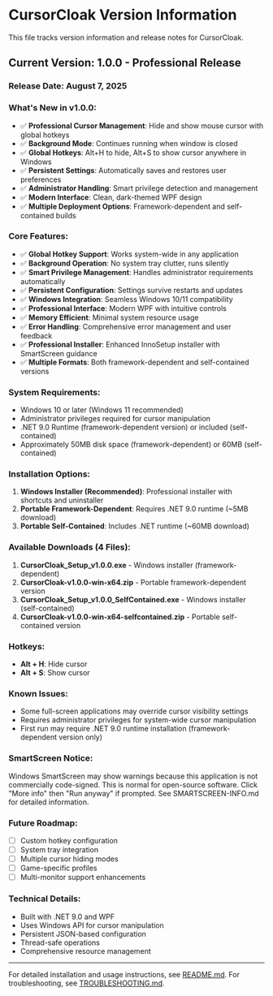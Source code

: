 # CursorCloak Version Information

This file tracks version information and release notes for CursorCloak.

## Current Version: 1.0.0 - Professional Release

### Release Date: August 7, 2025

### What's New in v1.0.0:
- ✅ **Professional Cursor Management**: Hide and show mouse cursor with global hotkeys
- ✅ **Background Mode**: Continues running when window is closed
- ✅ **Global Hotkeys**: Alt+H to hide, Alt+S to show cursor anywhere in Windows
- ✅ **Persistent Settings**: Automatically saves and restores user preferences
- ✅ **Administrator Handling**: Smart privilege detection and management
- ✅ **Modern Interface**: Clean, dark-themed WPF design
- ✅ **Multiple Deployment Options**: Framework-dependent and self-contained builds

### Core Features:
- ✅ **Global Hotkey Support**: Works system-wide in any application
- ✅ **Background Operation**: No system tray clutter, runs silently
- ✅ **Smart Privilege Management**: Handles administrator requirements automatically
- ✅ **Persistent Configuration**: Settings survive restarts and updates
- ✅ **Windows Integration**: Seamless Windows 10/11 compatibility
- ✅ **Professional Interface**: Modern WPF with intuitive controls
- ✅ **Memory Efficient**: Minimal system resource usage
- ✅ **Error Handling**: Comprehensive error management and user feedback
- ✅ **Professional Installer**: Enhanced InnoSetup installer with SmartScreen guidance
- ✅ **Multiple Formats**: Both framework-dependent and self-contained versions

### System Requirements:
- Windows 10 or later (Windows 11 recommended)
- Administrator privileges required for cursor manipulation
- .NET 9.0 Runtime (framework-dependent version) or included (self-contained)
- Approximately 50MB disk space (framework-dependent) or 60MB (self-contained)

### Installation Options:
1. **Windows Installer (Recommended)**: Professional installer with shortcuts and uninstaller
2. **Portable Framework-Dependent**: Requires .NET 9.0 runtime (~5MB download)
3. **Portable Self-Contained**: Includes .NET runtime (~60MB download)

### Available Downloads (4 Files):
1. **CursorCloak_Setup_v1.0.0.exe** - Windows installer (framework-dependent)
2. **CursorCloak-v1.0.0-win-x64.zip** - Portable framework-dependent version
3. **CursorCloak_Setup_v1.0.0_SelfContained.exe** - Windows installer (self-contained)
4. **CursorCloak-v1.0.0-win-x64-selfcontained.zip** - Portable self-contained version

### Hotkeys:
- **Alt + H**: Hide cursor
- **Alt + S**: Show cursor

### Known Issues:
- Some full-screen applications may override cursor visibility settings
- Requires administrator privileges for system-wide cursor manipulation
- First run may require .NET 9.0 runtime installation (framework-dependent version only)

### SmartScreen Notice:
Windows SmartScreen may show warnings because this application is not commercially code-signed. This is normal for open-source software. Click "More info" then "Run anyway" if prompted. See SMARTSCREEN-INFO.md for detailed information.

### Future Roadmap:
- [ ] Custom hotkey configuration
- [ ] System tray integration
- [ ] Multiple cursor hiding modes
- [ ] Game-specific profiles
- [ ] Multi-monitor support enhancements

### Technical Details:
- Built with .NET 9.0 and WPF
- Uses Windows API for cursor manipulation
- Persistent JSON-based configuration
- Thread-safe operations
- Comprehensive resource management

---

For detailed installation and usage instructions, see [README.md](README.md).
For troubleshooting, see [TROUBLESHOOTING.md](TROUBLESHOOTING.md).

